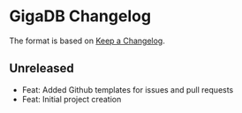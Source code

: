# GigaDB Changelog

The format is based on [Keep a Changelog](https://keepachangelog.com/en/1.0.0/).

## Unreleased

- Feat: Added Github templates for issues and pull requests
- Feat: Initial project creation

